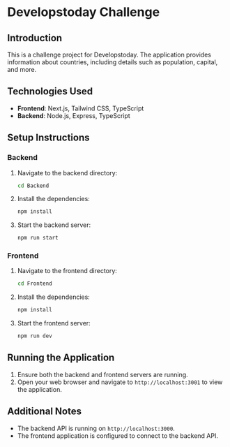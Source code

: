 # Developstoday Challenge

## Introduction
This is a challenge project for Developstoday. The application provides information about countries, including details such as population, capital, and more.

## Technologies Used
- **Frontend**: Next.js, Tailwind CSS, TypeScript
- **Backend**: Node.js, Express, TypeScript

## Setup Instructions

### Backend
1. Navigate to the backend directory:
   ```sh
   cd Backend
   ```
2. Install the dependencies:
   ```sh
   npm install
   ```
3. Start the backend server:
   ```sh
   npm run start
   ```

### Frontend
1. Navigate to the frontend directory:
   ```sh
   cd Frontend
   ```
2. Install the dependencies:
   ```sh
   npm install
   ```
3. Start the frontend server:
   ```sh
   npm run dev
   ```

## Running the Application
1. Ensure both the backend and frontend servers are running.
2. Open your web browser and navigate to `http://localhost:3001` to view the application.

## Additional Notes
- The backend API is running on `http://localhost:3000`.
- The frontend application is configured to connect to the backend API.


